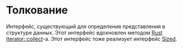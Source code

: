 # Толкование
Интерфейс, существующий для определения представления в структуре данных. Этот интерфейс вдохновлен методом [Rust Iterator::collect](https://doc.rust-lang.org/std/iter/trait.Iterator.html#method.collect)-а. Этот интерфейс тоже реализует интерфейс [Sized](/docs/en-UK/collections/sized.md).